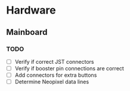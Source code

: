 # Hardware

## Mainboard

### TODO
- [ ] Verify if correct JST connectors
- [ ] Verify if booster pin connections are correct
- [ ] Add connectors for extra buttons
- [ ] Determine Neopixel data lines